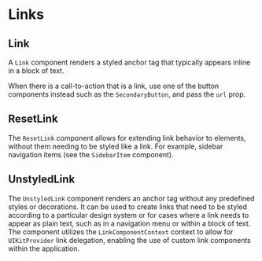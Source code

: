 # Links

## Link

A `Link` component renders a styled anchor tag that typically appears inline in a block of text.

When there is a call-to-action that is a link, use one of the button components instead such as the `SecondaryButton`, and pass the `url` prop.

## ResetLink

The `ResetLink` component allows for extending link behavior to elements, without them needing to be styled like a link. For example, sidebar navigation items (see the `SidebarItem` component).

## UnstyledLink

The `UnstyledLink` component renders an anchor tag without any predefined styles or decorations. It can be used to create links that need to be styled according to a particular design system or for cases where a link needs to appear as plain text, such as in a navigation menu or within a block of text. The component utilizes the `LinkComponentContext` context to allow for `UIKitProvider` link delegation, enabling the use of custom link components within the application.
